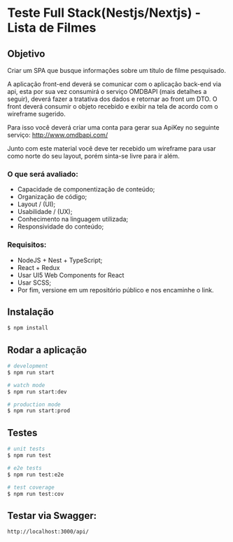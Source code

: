 # Teste Full Stack(Nestjs/Nextjs) - Lista de Filmes

## Objetivo

Criar um SPA que busque informações sobre um título de filme pesquisado.


A aplicação front-end deverá se comunicar com o aplicação back-end via api, esta por sua vez
consumirá o serviço OMDBAPI (mais detalhes a seguir), deverá fazer a tratativa dos dados e retornar
ao front um DTO. O front deverá consumir o objeto recebido e exibir na tela de acordo com o wireframe
sugerido.


Para isso você deverá criar uma conta para gerar sua ApiKey no seguinte serviço:
http://www.omdbapi.com/


Junto com este material você deve ter recebido um wireframe para usar como norte do seu layout,
porém sinta-se livre para ir além.


### O que será avaliado:

- Capacidade de componentização de conteúdo;
- Organização de código;
- Layout / (UI);
- Usabilidade / (UX);
- Conhecimento na linguagem utilizada;
- Responsividade do conteúdo;


### Requisitos:


- NodeJS + Nest + TypeScript;
- React + Redux
- Usar UI5 Web Components for React
- Usar SCSS;
- Por fim, versione em um repositório público e nos encaminhe o link.


## Instalação

```bash
$ npm install
```

## Rodar a aplicação

```bash
# development
$ npm run start

# watch mode
$ npm run start:dev

# production mode
$ npm run start:prod
```

## Testes

```bash
# unit tests
$ npm run test

# e2e tests
$ npm run test:e2e

# test coverage
$ npm run test:cov
```

## Testar via Swagger:
```bash
http://localhost:3000/api/
```